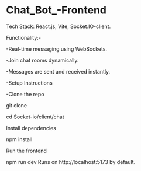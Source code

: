# Chat_Bot_-Frontend

Tech Stack: React.js, Vite, Socket.IO-client.



Functionality:-


-Real-time messaging using WebSockets.


-Join chat rooms dynamically.


-Messages are sent and received instantly.


-Setup Instructions


-Clone the repo


git clone <repository-url>


cd Socket-io/client/chat


Install dependencies


npm install


Run the frontend


npm run dev
Runs on http://localhost:5173 by default.

